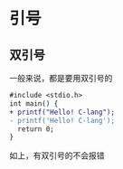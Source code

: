 # 引号
## 双引号
一般来说，都是要用双引号的
```diff
#include <stdio.h>
int main() {
+ printf("Hello! C-lang");
- printf('Hello! C-lang');
  return 0;
}
```
如上，有双引号的不会报错
